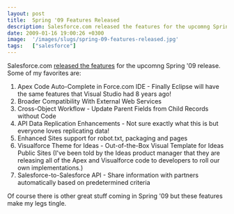```yaml
---
layout: post
title:  Spring '09 Features Released
description: Salesforce.com released the features for the upcomng Spring 09 release. Some of my favorites are- 1. Apex Code Auto-Complete in Force.com IDE - Finally Eclipse will have the   same features that Visual Studio had 8 years ago!  2. Broader Compatibility With External Web Services  3. Cross-Object Workflow - Update Parent Fields from Child Records without Code  4. API Data Replication Enhancements - Not sure exactly what this is but   everyone loves replicating data!  5. Enhanced Sites support for 
date: 2009-01-16 19:00:26 +0300
image:  '/images/slugs/spring-09-features-released.jpg'
tags:   ["salesforce"]
---
```

<p>Salesforce.com <a href="http://www.salesforce.com/community/spring09/spring09.jsp">released the features</a> for the upcomng Spring '09 release. Some of my favorites are:</p>
<ol>
	<li>Apex Code Auto-Complete in Force.com IDE - Finally Eclipse will have the same features that Visual Studio had 8 years ago!</li>
	<li>Broader Compatibility With External Web Services</li>
	<li>Cross-Object Workflow - Update Parent Fields from Child Records without Code</li>
	<li>API Data Replication Enhancements - Not sure exactly what this is but everyone loves replicating data!</li>
	<li>Enhanced Sites support for robot.txt, packaging and pages</li>
	<li>Visualforce Theme for Ideas - Out-of-the-Box Visual Template for Ideas Public Sites (I've been told by the Ideas product manager that they are releasing all of the Apex and Visualforce code to developers to roll our own implementations.)</li>
	<li>Salesforce-to-Salesforce API - Share information with partners automatically based on predetermined criteria</li>
</ol>
Of course there is other great stuff coming in Spring '09 but these features make my legs tingle.
